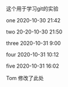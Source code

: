 这个用于学习git的实验

one 2020-10-30 21:42

two 20-20-10-30 21:50

three 2020-10-31 9:00 

four 2020-10-31 10:12

five 2020-10-31 16:02

Tom 修改了此处


​                